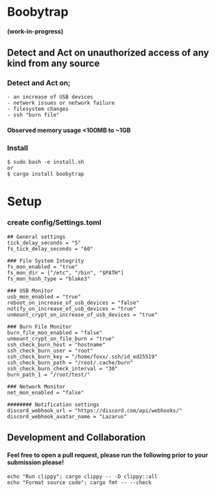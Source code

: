 # Boobytrap
#### (work-in-progress)
## Detect and Act on unauthorized access of any kind from any source

### Detect and Act on;
    - an increase of USB devices
    - network issues or network failure
    - filesystem changes
    - ssh "burn file"

#### Observed memory usage <100MB to ~1GB

### Install
```shell
$ sudo bash -e install.sh
or
$ cargo install boobytrap
```

# Setup
### create config/Settings.toml
```shell
## General settings
tick_delay_seconds = "5"
fs_tick_delay_seconds = "60"

### File System Integrity
fs_mon_enabled = "true"
fs_mon_dir = ["/etc", "/bin", "$PATH"]
fs_mon_hash_type = "blake3"

### USB Monitor
usb_mon_enabled = "true"
reboot_on_increase_of_usb_devices = "false"
notify_on_increase_of_usb_devices = "true"
unmount_crypt_on_increase_of_usb_devices = "true"

### Burn File Monitor
burn_file_mon_enabled = "false"
unmount_crypt_on_file_burn = "true"
ssh_check_burn_host = "hostname"
ssh_check_burn_user = "root"
ssh_check_burn_key = "/home/foxx/.ssh/id_ed25519"
ssh_check_burn_path = "/root/.cache/burn"
ssh_check_burn_check_interval = "30"
burn_path_1 = "/root/test/"

### Network Monitor
net_mon_enabled = "false"

######## Notification settings
discord_webhook_url = "https://discord.com/api/webhooks/"
discord_webhook_avatar_name = "Lazarus"
```

## Development and Collaboration
#### Feel free to open a pull request, please run the following prior to your submission please!
    echo "Run clippy"; cargo clippy -- -D clippy::all
    echo "Format source code"; cargo fmt -- --check
